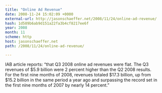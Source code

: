 ```yaml
---
title: "Online Ad Revenue"
date: 2008-11-24 15:02:09 +0000
external-url: http://jasonschaeffer.net/2008/11/24/online-ad-revenue/
hash: 1d589b6ab9d151a22fa3b4cf8217ee6f
year: 2008
month: 11
scheme: http
host: jasonschaeffer.net
path: /2008/11/24/online-ad-revenue/

---
```


IAB article reports: “that Q3 2008 online ad revenues were flat. The Q3 revenues of $5.9 billion were 2 percent higher than the Q2 2008 results.  For the first nine months of 2008, revenues totaled $17.3 billion, up from $15.2 billion in the same period a year ago and surpassing the record set in the first nine months of 2007 by nearly 14 percent.”
